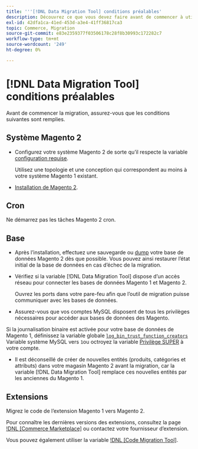 ```yaml
---
title: '''[!DNL Data Migration Tool] conditions préalables'
description: Découvrez ce que vous devez faire avant de commencer à utiliser le [!DNL Data Migration Tool] pour transférer des données entre le Magento 1 et le Magento 2.
exl-id: 42dfa1ca-41ed-453d-a3e4-41ff36817ca3
topic: Commerce, Migration
source-git-commit: e83e2359377f03506178c28f8b30993c172282c7
workflow-type: tm+mt
source-wordcount: '249'
ht-degree: 0%

---
```


# [!DNL Data Migration Tool] conditions préalables

Avant de commencer la migration, assurez-vous que les conditions suivantes sont remplies.

## Système Magento 2

* Configurez votre système Magento 2 de sorte qu’il respecte la variable [configuration requise](../../installation/system-requirements.md).

  Utilisez une topologie et une conception qui correspondent au moins à votre système Magento 1 existant.

* [Installation de Magento 2](../../installation/overview.md).

## Cron

Ne démarrez pas les tâches Magento 2 cron.

## Base

* Après l’installation, effectuez une sauvegarde ou [dump](https://dev.mysql.com/doc/refman/8.0/en/mysqldump.html) votre base de données Magento 2 dès que possible. Vous pouvez ainsi restaurer l’état initial de la base de données en cas d’échec de la migration.

* Vérifiez si la variable [!DNL Data Migration Tool] dispose d’un accès réseau pour connecter les bases de données Magento 1 et Magento 2.

  Ouvrez les ports dans votre pare-feu afin que l’outil de migration puisse communiquer avec les bases de données.

* Assurez-vous que vos comptes MySQL disposent de tous les privilèges nécessaires pour accéder aux bases de données des Magento.

Si la journalisation binaire est activée pour votre base de données de Magento 1, définissez la variable globale [`log_bin_trust_function_creators`](https://dev.mysql.com/doc/refman/5.7/en/server-system-variables.html#sysvar_log_bin_trust_function_creators) Variable système MySQL vers `1`ou octroyez la variable [Privilège SUPER](https://dev.mysql.com/doc/refman/5.7/en/privileges-provided.html#priv_super) à votre compte.

* Il est déconseillé de créer de nouvelles entités (produits, catégories et attributs) dans votre magasin Magento 2 avant la migration, car la variable [!DNL Data Migration Tool] remplace ces nouvelles entités par les anciennes du Magento 1.

## Extensions

Migrez le code de l’extension Magento 1 vers Magento 2.

Pour connaître les dernières versions des extensions, consultez la page [!DNL [Commerce Marketplace]](https://marketplace.magento.com/) ou contactez votre fournisseur d’extension.

Vous pouvez également utiliser la variable [!DNL [Code Migration Tool]](https://github.com/magento-commerce/code-migration/blob/develop/README.md).
